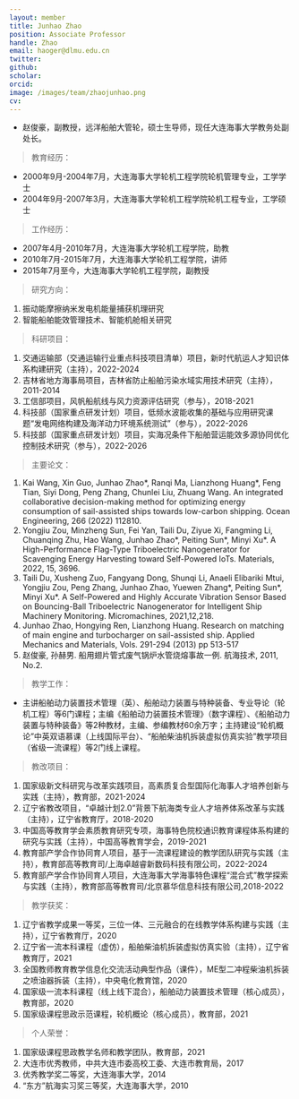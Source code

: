 ```yaml
---
layout: member
title: Junhao Zhao
position: Associate Professor
handle: Zhao
email: haoger@dlmu.edu.cn
twitter: 
github: 
scholar:
orcid: 
image: /images/team/zhaojunhao.png
cv: 
---
```


- 赵俊豪，副教授，远洋船舶大管轮，硕士生导师，现任大连海事大学教务处副处长。

> 教育经历：

- 2000年9月-2004年7月，大连海事大学轮机工程学院轮机管理专业，工学学士
- 2004年9月-2007年3月，大连海事大学轮机工程学院轮机工程专业，工学硕士

> 工作经历：

- 2007年4月-2010年7月，大连海事大学轮机工程学院，助教
- 2010年7月-2015年7月，大连海事大学轮机工程学院，讲师
- 2015年7月至今，大连海事大学轮机工程学院，副教授

> 研究方向：

1. 振动能摩擦纳米发电机能量捕获机理研究
2. 智能船舶能效管理技术、智能机舱相关研究

> 科研项目：

1. 交通运输部（交通运输行业重点科技项目清单）项目，新时代航运人才知识体系构建研究（主持），2022-2024
2. 吉林省地方海事局项目，吉林省防止船舶污染水域实用技术研究（主持），2011-2014
3. 工信部项目，风帆船航线与风力资源评估研究（参与），2018-2021
4. 科技部（国家重点研发计划）项目，低频水波能收集的基础与应用研究课题“发电网络构建及海洋动力环境系统测试”（参与），2022-2026
5. 科技部（国家重点研发计划）项目，实海况条件下船舶营运能效多源协同优化控制技术研究（参与），2022-2026

> 主要论文：

1. Kai Wang, Xin Guo, Junhao Zhao*, Ranqi Ma, Lianzhong Huang*, Feng Tian, Siyi Dong, Peng Zhang, Chunlei Liu, Zhuang Wang. An integrated collaborative decision-making method for optimizing energy consumption of sail-assisted ships towards low-carbon shipping. Ocean Engineering, 266 (2022) 112810.
2. Yongjiu Zou, Minzheng Sun, Fei Yan, Taili Du, Ziyue Xi, Fangming Li, Chuanqing Zhu, Hao Wang, Junhao Zhao*, Peiting Sun*, Minyi Xu*. A High-Performance Flag-Type Triboelectric Nanogenerator for Scavenging Energy Harvesting toward Self-Powered IoTs. Materials, 2022, 15, 3696.
3. Taili Du, Xusheng Zuo, Fangyang Dong, Shunqi Li, Anaeli Elibariki Mtui, Yongjiu Zou, Peng Zhang, Junhao Zhao, Yuewen Zhang*, Peiting Sun*, Minyi Xu*. A Self-Powered and Highly Accurate Vibration Sensor Based on Bouncing-Ball Triboelectric Nanogenerator for Intelligent Ship Machinery Monitoring. Micromachines, 2021,12,218.
4. Junhao Zhao, Hongying Ren, Lianzhong Huang. Research on matching of main engine and turbocharger on sail-assisted ship. Applied Mechanics and Materials, Vols. 291-294 (2013) pp 513-517
5. 赵俊豪, 孙赫男. 船用翅片管式废气锅炉水管烧熔事故一例. 航海技术, 2011, No.2.

> 教学工作：

- 主讲船舶动力装置技术管理（英）、船舶动力装置与特种装备、专业导论（轮机工程）等6门课程；主编《船舶动力装置技术管理》（数字课程）、《船舶动力装置与特种装备》等2种教材，主编、参编教材60余万字；主持建设“轮机概论”中英双语慕课（上线国际平台）、“船舶柴油机拆装虚拟仿真实验”教学项目（省级一流课程）等2门线上课程。

> 教改项目：

1. 国家级新文科研究与改革实践项目，高素质复合型国际化海事人才培养创新与实践（主持），教育部，2021-2024
2. 辽宁省教改项目，“卓越计划2.0”背景下航海类专业人才培养体系改革与实践（主持），辽宁省教育厅，2018-2020
3. 中国高等教育学会素质教育研究专项，海事特色院校通识教育课程体系构建的研究与实践（主持），中国高等教育学会，2019-2021
4. 教育部产学合作协同育人项目，基于一流课程建设的教学团队研究与实践（主持），教育部高等教育司/上海卓越睿新数码科技有限公司，2022-2024
5. 教育部产学合作协同育人项目，大连海事大学海事特色课程“混合式”教学探索与实践（主持），教育部高等教育司/北京慕华信息科技有限公司,2018-2022

> 教学获奖：

1. 辽宁省教学成果一等奖，三位一体、三元融合的在线教学体系构建与实践（主持），辽宁省教育厅，2020
2. 辽宁省一流本科课程（虚仿），船舶柴油机拆装虚拟仿真实验（主持），辽宁省教育厅，2021
3. 全国教师教育教学信息化交流活动典型作品（课件），ME型二冲程柴油机拆装之喷油器拆装（主持），中央电化教育馆，2020
4. 国家级一流本科课程（线上线下混合），船舶动力装置技术管理（核心成员），教育部，2020
5. 国家级课程思政示范课程，轮机概论（核心成员），教育部，2021

> 个人荣誉：

1. 国家级课程思政教学名师和教学团队，教育部，2021
2. 大连市优秀教师，中共大连市委高校工委、大连市教育局，2017
3. 优秀教学奖二等奖，大连海事大学，2014
4. “东方”航海实习奖三等奖，大连海事大学，2010
